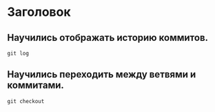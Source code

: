 # Заголовок

## Научились отображать историю коммитов.

```
git log
```

## Научились переходить между ветвями и коммитами.

```
git checkout
```

